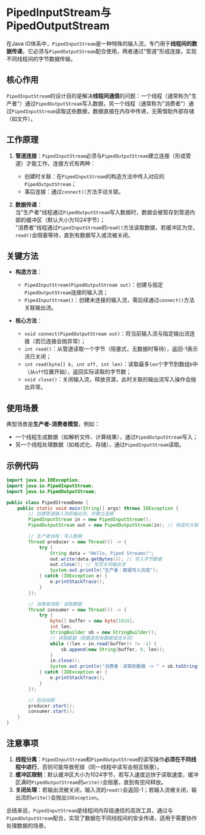 # PipedInputStream与PipedOutputStream

在Java IO体系中，`PipedInputStream`是一种特殊的输入流，专门用于**线程间的数据传递**，它必须与`PipedOutputStream`配合使用，两者通过"管道"形成连接，实现不同线程间的字节数据传输。

## 核心作用

`PipedInputStream`的设计目的是解决**线程间通信**的问题：一个线程（通常称为"生产者"）通过`PipedOutputStream`写入数据，另一个线程（通常称为"消费者"）通过`PipedInputStream`读取这些数据，数据直接在内存中传递，无需借助外部存储（如文件）。

## 工作原理

1. **管道连接**：`PipedInputStream`必须与`PipedOutputStream`建立连接（形成管道）才能工作。连接方式有两种：
   - 创建时关联：在`PipedInputStream`的构造方法中传入对应的`PipedOutputStream`；
   - 事后连接：通过`connect()`方法手动关联。

2. **数据传递**：  
   当"生产者"线程通过`PipedOutputStream`写入数据时，数据会被暂存到管道内部的缓冲区（默认大小为1024字节）；  
   "消费者"线程通过`PipedInputStream`的`read()`方法读取数据，若缓冲区为空，`read()`会阻塞等待，直到有数据写入或流被关闭。

## 关键方法

- **构造方法**：  
  - `PipedInputStream(PipedOutputStream out)`：创建与指定`PipedOutputStream`连接的输入流；  
  - `PipedInputStream()`：创建未连接的输入流，需后续通过`connect()`方法关联输出流。

- **核心方法**：  
  - `void connect(PipedOutputStream out)`：将当前输入流与指定输出流连接（若已连接会抛异常）；  
  - `int read()`：从管道读取一个字节（阻塞式，无数据时等待），返回-1表示流已关闭；  
  - `int read(byte[] b, int off, int len)`：读取最多`len`个字节到数组`b`中（从`off`位置开始），返回实际读取的字节数；  
  - `void close()`：关闭输入流，释放资源，此时关联的输出流写入操作会抛出异常。

## 使用场景

典型场景是**生产者-消费者模型**，例如：

- 一个线程生成数据（如解析文件、计算结果），通过`PipedOutputStream`写入；
- 另一个线程处理数据（如格式化、存储），通过`PipedInputStream`读取。

## 示例代码

```java
import java.io.IOException;
import java.io.PipedInputStream;
import java.io.PipedOutputStream;

public class PipedStreamDemo {
    public static void main(String[] args) throws IOException {
        // 创建管道输入流和输出流，并建立连接
        PipedInputStream in = new PipedInputStream();
        PipedOutputStream out = new PipedOutputStream(in); // 构造时关联输入流

        // 生产者线程：写入数据
        Thread producer = new Thread(() -> {
            try {
                String data = "Hello, Piped Streams!";
                out.write(data.getBytes()); // 写入字节数据
                out.close(); // 写完关闭输出流
                System.out.println("生产者：数据写入完成");
            } catch (IOException e) {
                e.printStackTrace();
            }
        });

        // 消费者线程：读取数据
        Thread consumer = new Thread(() -> {
            try {
                byte[] buffer = new byte[1024];
                int len;
                StringBuilder sb = new StringBuilder();
                // 读取数据（阻塞直到有数据或流关闭）
                while ((len = in.read(buffer)) != -1) {
                    sb.append(new String(buffer, 0, len));
                }
                in.close();
                System.out.println("消费者：读取到数据 -> " + sb.toString());
            } catch (IOException e) {
                e.printStackTrace();
            }
        });

        // 启动线程
        producer.start();
        consumer.start();
    }
}
```

## 注意事项

1. **线程分离**：`PipedInputStream`和`PipedOutputStream`的读写操作**必须在不同线程中进行**，否则可能导致死锁（同一线程中读写会相互阻塞）。  
2. **缓冲区限制**：默认缓冲区大小为1024字节，若写入速度远快于读取速度，缓冲区满时`PipedOutputStream`的`write()`会阻塞，直到有空间释放。  
3. **关闭处理**：若输出流被关闭，输入流的`read()`会返回-1；若输入流被关闭，输出流的`write()`会抛出`IOException`。  

总结来说，`PipedInputStream`是线程间内存级通信的高效工具，通过与`PipedOutputStream`配合，实现了数据在不同线程间的安全传递，适用于需要协作处理数据的场景。
